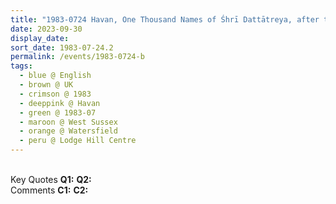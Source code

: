 ```yaml
---
title: "1983-0724 Havan, One Thousand Names of Śhrī Dattātreya, after the Guru Pūjā, Nature, Lodge Hill Centre, Watersfield (5 kms SW of Pulborough), West Sussex, UK"
date: 2023-09-30
display_date: 
sort_date: 1983-07-24.2
permalink: /events/1983-0724-b
tags:
  - blue @ English
  - brown @ UK
  - crimson @ 1983
  - deeppink @ Havan
  - green @ 1983-07
  - maroon @ West Sussex
  - orange @ Watersfield
  - peru @ Lodge Hill Centre
---
```


<br>

<wave-list>
  <list-title color="DarkSeaGreen" width="55">Key Quotes</list-title>
  <list-item color="BlanchedAlmond" width="280"><b>Q1:</b> <i></i></list-item>
  <list-item color="Lavender" width="280"><b>Q2:</b> <i></i></list-item>
</wave-list>

<br>

<wave-list>
  <list-title color="DarkSeaGreen" width="55">Comments</list-title>
  <list-item color="BlanchedAlmond" width="280"><b>C1:</b> <i></i></list-item>
  <list-item color="Lavender" width="280"><b>C2:</b> <i></i></list-item>
</wave-list>